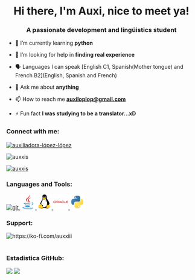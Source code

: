 <h1 align="center">Hi there, I'm Auxi, nice to meet ya!</h1>
<h3 align="center">A passionate development and lingüistics student</h3>

- 🌱 I’m currently learning **python**

- 🤝 I’m looking for help in **finding real experience**

- 🗣️ Languages I can speak [English C1, Spanish(Mother tongue) and French B2](English, Spanish and French)

- 💬 Ask me about **anything**

- 📫 How to reach me **auxiloplop@gmail.com**

- ⚡ Fun fact **I was studying to be a translator...xD**

<h3 align="left">Connect with me:</h3>
<p align="left">
<a href="https://linkedin.com/in/auxiliadora-lópez-lópez" target="blank"><img align="center" src="https://raw.githubusercontent.com/rahuldkjain/github-profile-readme-generator/master/src/images/icons/Social/linked-in-alt.svg" alt="auxiliadora-lópez-lópez" height="30" width="40" /></a>
</p>



<p align="left"> <img src="https://komarev.com/ghpvc/?username=auxxis&label=Profile%20views&color=0e75b6&style=flat" alt="auxxis" /> </p>

<p align="left"> <a href="https://github.com/ryo-ma/github-profile-trophy"><img src="https://github-profile-trophy.vercel.app/?username=auxxis" alt="auxxis" /></a> </p>


<h3 align="left">Languages and Tools:</h3>
<p align="left"> <a href="https://git-scm.com/" target="_blank" rel="noreferrer"> <img src="https://www.vectorlogo.zone/logos/git-scm/git-scm-icon.svg" alt="git" width="40" height="40"/> </a> <a href="https://www.java.com" target="_blank" rel="noreferrer"> <img src="https://raw.githubusercontent.com/devicons/devicon/master/icons/java/java-original.svg" alt="java" width="40" height="40"/> </a> <a href="https://www.linux.org/" target="_blank" rel="noreferrer"> <img src="https://raw.githubusercontent.com/devicons/devicon/master/icons/linux/linux-original.svg" alt="linux" width="40" height="40"/> </a> <a href="https://www.oracle.com/" target="_blank" rel="noreferrer"> <img src="https://raw.githubusercontent.com/devicons/devicon/master/icons/oracle/oracle-original.svg" alt="oracle" width="40" height="40"/> </a> <a href="https://www.python.org" target="_blank" rel="noreferrer"> <img src="https://raw.githubusercontent.com/devicons/devicon/master/icons/python/python-original.svg" alt="python" width="40" height="40"/> </a> </p>

<h3 align="left">Support:</h3>
<p><a href="https://ko-fi.com/https://ko-fi.com/auxxiii"> <img align="left" src="https://cdn.ko-fi.com/cdn/kofi3.png?v=3" height="50" width="210" alt="https://ko-fi.com/auxxiii" /></a></p><br><br>


<h3 align="left">Estadistica GitHub:</h3>
<img src="https://github-readme-stats.vercel.app/api?username=AuxXis&theme=blue-green"/>
<img src="https://github-readme-stats.vercel.app/api/top-langs/?username=AuxXis&theme=blue-green"/>
